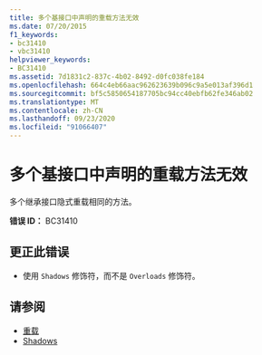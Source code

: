 ```yaml
---
title: 多个基接口中声明的重载方法无效
ms.date: 07/20/2015
f1_keywords:
- bc31410
- vbc31410
helpviewer_keywords:
- BC31410
ms.assetid: 7d1831c2-837c-4b02-8492-d0fc038fe184
ms.openlocfilehash: 664c4eb66aac962623639b096c9a5e013af396d1
ms.sourcegitcommit: bf5c5850654187705bc94cc40ebfb62fe346ab02
ms.translationtype: MT
ms.contentlocale: zh-CN
ms.lasthandoff: 09/23/2020
ms.locfileid: "91066407"
---
```

# <a name="overloading-methods-declared-in-multiple-base-interfaces-is-not-valid"></a>多个基接口中声明的重载方法无效

多个继承接口隐式重载相同的方法。  
  
 **错误 ID：** BC31410  
  
## <a name="to-correct-this-error"></a>更正此错误  
  
- 使用 `Shadows` 修饰符，而不是 `Overloads` 修饰符。  
  
## <a name="see-also"></a>请参阅

- [重载](../language-reference/modifiers/overloads.md)
- [Shadows](../language-reference/modifiers/shadows.md)

